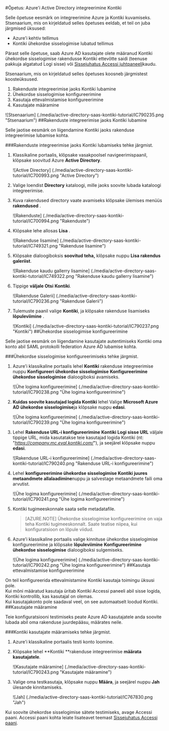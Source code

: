 <properties 
    pageTitle="Õpetus: Azure'i Active Directory integreerimine Kontiki | Microsoft Azure'i" 
    description="Saate teada, kuidas lubada ühekordse sisselogimise, automatiseeritud ettevalmistamise ja muud Azure Active Directory Kontiki kasutamine!" 
    services="active-directory" 
    authors="jeevansd"  
    documentationCenter="na" 
    manager="femila"/>
<tags 
    ms.service="active-directory" 
    ms.devlang="na" 
    ms.topic="article" 
    ms.tgt_pltfrm="na" 
    ms.workload="identity" 
    ms.date="09/29/2016" 
    ms.author="jeedes" />

#<a name="tutorial-azure-active-directory-integration-with-kontiki"></a>Õpetus: Azure'i Active Directory integreerimine Kontiki
  
Selle õpetuse eesmärk on integreerimine Azure ja Kontiki kuvamiseks.  
Stsenaarium, mis on kirjeldatud selles õpetuses eeldab, et teil on juba järgmised üksused:

-   Azure'i kehtiv tellimus
-   Kontiki ühekordse sisselogimise lubatud tellimus
  
Pärast selle õpetuse, saab Azure AD kasutajate olete määranud Kontiki ühekordse sisselogimise rakendusse Kontiki ettevõtte saidi (teenuse pakkuja algatatud Logi sisse) või [Sissejuhatus Accessi juhtpaneeli](active-directory-saas-access-panel-introduction.md)kaudu.
  
Stsenaarium, mis on kirjeldatud selles õpetuses koosneb järgmistest koosteüksused.

1.  Rakenduste integreerimise jaoks Kontiki lubamine
2.  Ühekordse sisselogimise konfigureerimine
3.  Kasutaja ettevalmistamise konfigureerimine
4.  Kasutajate määramine

![Stsenaarium] (./media/active-directory-saas-kontiki-tutorial/IC790235.png "Stsenaarium")
##<a name="enabling-the-application-integration-for-kontiki"></a>Rakenduste integreerimise jaoks Kontiki lubamine
  
Selle jaotise eesmärk on liigendamine Kontiki jaoks rakenduse integreerimise lubamise kohta.

###<a name="to-enable-the-application-integration-for-kontiki-perform-the-following-steps"></a>Rakenduste integreerimise jaoks Kontiki lubamiseks tehke järgmist.

1.  Klassikaline portaalis, klõpsake vasakpoolsel navigeerimispaanil, klõpsake soovitud Azure **Active Directory**.

    ![Active Directory] (./media/active-directory-saas-kontiki-tutorial/IC700993.png "Active Directory")

2.  Valige loendist **Directory** kataloogi, mille jaoks soovite lubada kataloogi integreerimise.

3.  Kuva rakendused directory vaate avamiseks klõpsake ülemises menüüs **rakendused** .

    ![Rakenduste] (./media/active-directory-saas-kontiki-tutorial/IC700994.png "Rakenduste")

4.  Klõpsake lehe allosas **Lisa** .

    ![Rakenduse lisamine] (./media/active-directory-saas-kontiki-tutorial/IC749321.png "Rakenduse lisamine")

5.  Klõpsake dialoogiboksis **soovitud teha,** klõpsake nuppu **Lisa rakendus galeriist**.

    ![Rakenduse kaudu gallerry lisamine] (./media/active-directory-saas-kontiki-tutorial/IC749322.png "Rakenduse kaudu gallerry lisamine")

6.  Tippige **väljale Otsi** **Kontiki**.

    ![Rakenduse Galerii] (./media/active-directory-saas-kontiki-tutorial/IC790236.png "Rakenduse Galerii")

7.  Tulemuste paanil valige **Kontiki**, ja klõpsake rakenduse lisamiseks **lõpuleviimine** .

    ![Kontiki] (./media/active-directory-saas-kontiki-tutorial/IC790237.png "Kontiki")
##<a name="configuring-single-sign-on"></a>Ühekordse sisselogimise konfigureerimine
  
Selle jaotise eesmärk on liigendamine kasutajate autentimiseks Kontiki oma konto abil SAML protokolli federation Azure AD lubamise kohta.

###<a name="to-configure-single-sign-on-perform-the-following-steps"></a>Ühekordse sisselogimise konfigureerimiseks tehke järgmist.

1.  Azure'i klassikaline portaalis lehel **Kontiki** rakenduse integreerimise nuppu **Konfigureeri ühekordse sisselogimise** **Konfigureerimine ühekordse sisselogimise** dialoogiboksi avamiseks.

    ![Ühe logima konfigureerimine] (./media/active-directory-saas-kontiki-tutorial/IC790238.png "Ühe logima konfigureerimine")

2.  **Kuidas soovite kasutajad logida Kontiki** lehel Valige **Microsoft Azure AD ühekordse sisselogimise**ja klõpsake nuppu **edasi**.

    ![Ühe logima konfigureerimine] (./media/active-directory-saas-kontiki-tutorial/IC790239.png "Ühe logima konfigureerimine")

3.  Lehel **Rakenduse URL-i konfigureerimine** **Kontiki Logi sisse URL** väljale tippige URL, mida kasutatakse teie kasutajad logida Kontiki (nt: "*https://company.mc.eval.kontiki.com/*"), ja seejärel klõpsake nuppu **edasi**.

    ![Rakenduse URL-i konfigureerimine] (./media/active-directory-saas-kontiki-tutorial/IC790240.png "Rakenduse URL-i konfigureerimine")

4.  Lehel **konfigureerimine ühekordse sisselogimise Kontiki juures** **metaandmete allalaadimine**nuppu ja salvestage metaandmete faili oma arvutist.

    ![Ühe logima konfigureerimine] (./media/active-directory-saas-kontiki-tutorial/IC790241.png "Ühe logima konfigureerimine")

5.  Kontiki tugimeeskonnale saata selle metadatafile.

    >[AZURE.NOTE] Ühekordse sisselogimise konfigureerimine on vaja teha Kontiki tugimeeskonnalt. Saate teatise niipea, kui konfiguratsioon on lõpule viidud.

6.  Azure'i klassikaline portaalis valige kinnituse ühekordse sisselogimise konfigureerimine ja klõpsake **lõpuleviimine** **Konfigureerimine ühekordse sisselogimise** dialoogiboksi sulgemiseks.

    ![Ühe logima konfigureerimine] (./media/active-directory-saas-kontiki-tutorial/IC790242.png "Ühe logima konfigureerimine")
##<a name="configuring-user-provisioning"></a>Kasutaja ettevalmistamise konfigureerimine
  
On teil konfigureerida ettevalmistamine Kontiki kasutaja toimingu üksusi pole.  
Kui mõni määratud kasutaja üritab Kontiki Accessi paneeli abil sisse logida, Kontiki kontrollib, kas kasutajal on olemas.  
Kui kasutajakonto pole saadaval veel, on see automaatselt loodud Kontiki.
##<a name="assigning-users"></a>Kasutajate määramine
  
Teie konfiguratsiooni testimiseks peate Azure AD kasutajatele anda soovite lubada abil oma rakenduse juurdepääsu, määrates neile.

###<a name="to-assign-users-to-kontiki-perform-the-following-steps"></a>Kontiki kasutajate määramiseks tehke järgmist.

1.  Azure'i klassikaline portaalis testi konto loomine.

2.  Klõpsake lehel **Kontiki **rakenduse integreerimise **määrata kasutajatele**.

    ![Kasutajate määramine] (./media/active-directory-saas-kontiki-tutorial/IC790243.png "Kasutajate määramine")

3.  Valige oma testkasutaja, klõpsake nuppu **Määra**, ja seejärel nuppu **Jah** ülesande kinnitamiseks.

    ![Jah] (./media/active-directory-saas-kontiki-tutorial/IC767830.png "Jah")
  
Kui soovite ühekordse sisselogimise sätete testimiseks, avage Accessi paani. Accessi paani kohta leiate lisateavet teemast [Sissejuhatus Accessi paani](active-directory-saas-access-panel-introduction.md).
